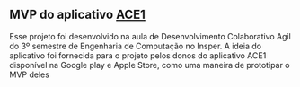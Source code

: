## MVP do aplicativo [ACE1](https://play.google.com/store/apps/details?id=com.aceoneapp)

Esse projeto foi desenvolvido na aula de Desenvolvimento Colaborativo Agil do 3º semestre de Engenharia de Computação no Insper.
A ideia do aplicativo foi fornecida para o projeto pelos donos do aplicativo ACE1 disponível na Google play e Apple Store, como uma maneira de prototipar o MVP deles
